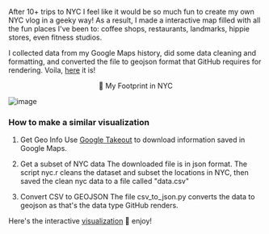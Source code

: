 After 10+ trips to NYC I feel like it would be so much fun to create my own NYC vlog in a geeky way! As a result, I made a interactive map filled with all the fun places I've been to: coffee shops, restaurants, landmarks, hippie stores, even fitness studios.

I collected data from my Google Maps history, did some data cleaning and formatting, and converted the file to geojson format that GitHub requires for rendering. Voila, [here](https://render.githubusercontent.com/view/geojson?url=https://raw.githubusercontent.com/SijiaLi/GoogleMapsStars/master/nyc.geojson)  it is!

<p align="center">
  👣 My Footprint in NYC
</p>

![image](https://user-images.githubusercontent.com/15311750/34636580-ad0fd510-f272-11e7-9b84-dbd0aa233f32.png)





### How to make a similar visualization
1. Get Geo Info
Use [Google Takeout](https://takeout.google.com/) to download information saved in Google Maps.

2. Get a subset of NYC data
The downloaded file is in json format. The script nyc.r cleans the dataset and subset the locations in NYC, then saved the clean nyc data to a file called "data.csv"

3. Convert CSV to GEOJSON
The file csv_to_json.py converts the data to geojson as that's the data type GitHub renders.



Here's the interactive [visualization](https://render.githubusercontent.com/view/geojson?url=https://raw.githubusercontent.com/SijiaLi/GoogleMapsStars/master/nyc.geojson) 💎  enjoy!
